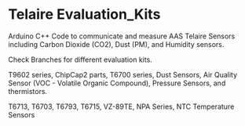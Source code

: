 # Telaire Evaluation_Kits

Arduino C++ Code to communicate and measure AAS Telaire Sensors including Carbon Dioxide (CO2), Dust (PM), and Humidity sensors.

Check Branches for different evaluation kits.

T9602 series, ChipCap2 parts, T6700 series, Dust Sensors, Air Quality Sensor (VOC - Volatile Organic Compound), Pressure Sensors, and thermistors.

T6713, T6703, T6793, T6715, VZ-89TE, NPA Series, NTC Temperature Sensors


